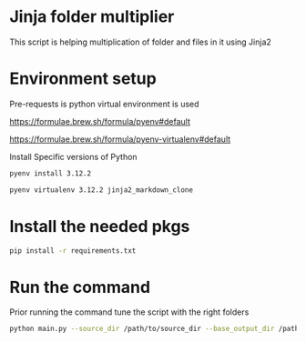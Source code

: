 # Jinja folder multiplier 

This script is helping multiplication of folder and files in it using Jinja2



# Environment setup

Pre-requests is python virtual environment is used 

https://formulae.brew.sh/formula/pyenv#default

https://formulae.brew.sh/formula/pyenv-virtualenv#default 

Install Specific versions of Python

```sh
pyenv install 3.12.2
```

```sh
pyenv virtualenv 3.12.2 jinja2_markdown_clone
```


# Install the needed pkgs

```sh
pip install -r requirements.txt
```


# Run the command 

Prior running the command tune the script with the right folders 

```sh
python main.py --source_dir /path/to/source_dir --base_output_dir /path/to/base_output_dir --pod_config example.yaml
```

